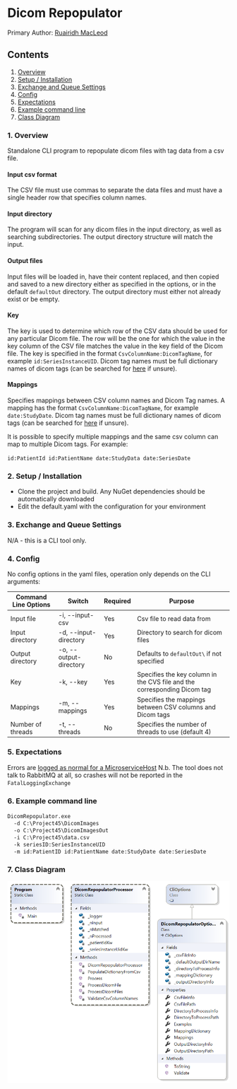 
# Dicom Repopulator
Primary Author: [Ruairidh MacLeod](https://github.com/Ruairidh)
## Contents
 1. [Overview](#1-overview)
 2. [Setup / Installation](#2-setup--installation)
 3. [Exchange and Queue Settings](#3-exchange-and-queue-settings)
 4. [Config](#4-config)
 5. [Expectations](#5-expectations)
 6. [Example command line](#6-example-command-line)
 7. [Class Diagram](#7-class-diagram)

### 1. Overview
Standalone CLI program to repopulate dicom files with tag data from a csv file.

#### Input csv format 
The CSV file must use commas to separate the data files and must have a single header row that specifies column names.

#### Input directory
The program will scan for any dicom files in the input directory, as well as searching subdirectories. The output directory structure will match the input.

#### Output files
Input files will be loaded in, have their content replaced, and then copied and saved to a new directory either as specified in the options, or in the default `defaultOut` directory. The output directory must either not already exist or be empty.

#### Key
The key is used to determine which row of the CSV data should be used for any particular Dicom file.  The row will be the one for which the value in the key column of the CSV file matches the value in the key field of the Dicom file.  The key is specified in the format `CsvColumnName:DicomTagName`, for example `id:SeriesInstanceUID`. Dicom tag names must be full dictionary names of dicom tags  (can be searched for [here](https://dicom.innolitics.com/ciods) if unsure).

#### Mappings
Specifies mappings between CSV column names and Dicom Tag names. A mapping has the format `CsvColumnName:DicomTagName`, for example `date:StudyDate`. Dicom tag names must be full dictionary names of dicom tags  (can be searched for [here](https://dicom.innolitics.com/ciods) if unsure).  

It is possible to specify multiple mappings and the same csv column can map to multiple Dicom tags.  For example:

`id:PatientId id:PatientName date:StudyData date:SeriesDate`

### 2. Setup / Installation
  - Clone the project and build. Any NuGet dependencies should be automatically downloaded
  - Edit the default.yaml with the configuration for your environment

### 3. Exchange and Queue Settings
N/A - this is a CLI tool only.

### 4. Config
No config options in the yaml files, operation only depends on the CLI arguments:

| Command Line Options | Switch | Required |  Purpose |
| ------------- | ------------- | ------------- | ------------- |
|Input file | -i, --input-csv| Yes| Csv file to read data from |
|Input directory | -d, --input-directory| Yes| Directory to search for dicom files |
|Output directory| -o, --output-directory| No|Defaults to `defaultOut\` if not specified|
|Key| -k, --key| Yes|Specifies the key column in the CVS file and the corresponding Dicom tag|
|Mappings| -m, --mappings| Yes|Specifies the mappings between CSV columns and Dicom tags|
|Number of threads| -t, --threads| No |Specifies the number of threads to use (default 4)|

### 5. Expectations
Errors are [logged as normal for a MicroserviceHost](../Microservices.Common/README.md#logging)
N.b. The tool does not talk to RabbitMQ at all, so crashes will not be reported in the `FatalLoggingExchange`

### 6. Example command line
```
DicomRepopulator.exe 
  -d C:\Project45\DicomImages 
  -o C:\Project45\DicomImagesOut 
  -i C:\Project45\data.csv
  -k seriesID:SeriesInstanceUID
  -m id:PatientID id:PatientName date:StudyDate date:SeriesDate 
```

### 7. Class Diagram
![Class Diagram](./Images/DicomRepopulatorClassDiagram.PNG)

